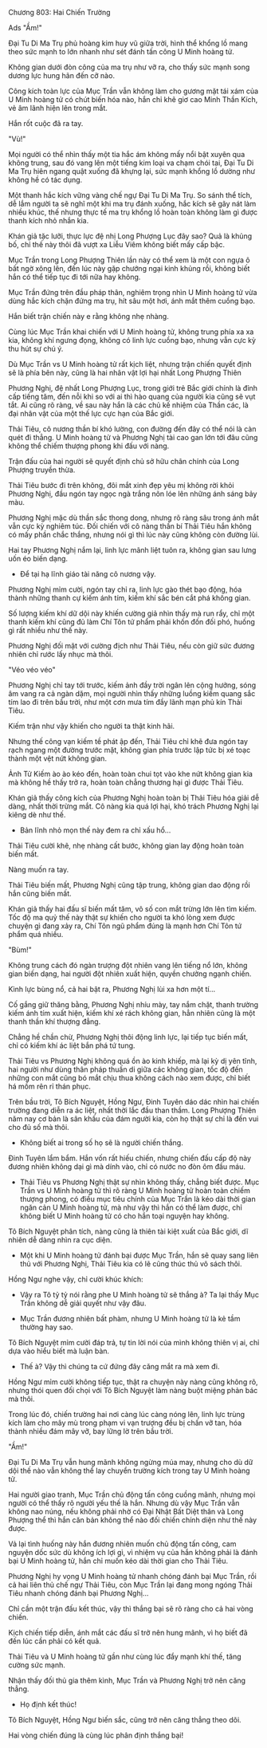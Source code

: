 




Chương 803: Hai Chiến Trường


Ads "Ầm!"

Đại Tu Di Ma Trụ phủ hoàng kim huy vũ giữa trời, hình thể khổng lồ mang theo sức mạnh to lớn nhanh như sét đánh tấn công U Minh hoàng tử.

Không gian dưới đòn công của ma trụ như vỡ ra, cho thấy sức mạnh song dương lực hung hãn đến cỡ nào.

Công kích toàn lực của Mục Trần vẫn không làm cho gương mặt tái xám của U Minh hoàng tử có chút biến hóa nào, hắn chỉ khẽ giơ cao Minh Thần Kích, vẻ âm lãnh hiện lên trong mắt.

Hắn rốt cuộc đã ra tay.

"Vù!"

Mọi người có thể nhìn thấy một tia hắc ám không mấy nổi bật xuyên qua không trung, sau đó vang lên một tiếng kim loại va chạm chói tai, Đại Tu Di Ma Trụ hiên ngang quật xuống đã khựng lại, sức mạnh khổng lồ dường như không hề có tác dụng.

Một thanh hắc kích vững vàng chế ngự Đại Tu Di Ma Trụ. So sánh thể tích, dễ lắm người ta sẽ nghĩ một khi ma trụ đánh xuống, hắc kích sẽ gãy nát làm nhiều khúc, thế nhưng thực tế ma trụ khổng lồ hoàn toàn không làm gì được thanh kích nhỏ nhắn kia.

Khán giả tặc lưỡi, thực lực đệ nhị Long Phượng Lục đây sao? Quả là khủng bố, chỉ thế này thôi đã vượt xa Liễu Viêm không biết mấy cấp bậc.

Mục Trần trong Long Phượng Thiên lần này có thể xem là một con ngựa ô bất ngờ xông lên, đến lúc này gặp chướng ngại kinh khủng rồi, không biết hắn có thể tiếp tục đi tới nữa hay không.

Mục Trần đứng trên đầu pháp thân, nghiêm trọng nhìn U Minh hoàng tử vừa dùng hắc kích chặn đứng ma trụ, hít sâu một hơi, ánh mắt thêm cuồng bạo.

Hắn biết trận chiến này e rằng không nhẹ nhàng.

Cùng lúc Mục Trần khai chiến với U Minh hoàng tử, không trung phía xa xa kia, không khí ngưng đọng, không có linh lực cuồng bạo, nhưng vẫn cực kỳ thu hút sự chú ý.

Dù Mục Trần vs U Minh hoàng tử rất kịch liệt, nhưng trận chiến quyết định sẽ là phía bên này, cũng là hai nhân vật lợi hại nhất Long Phượng Thiên

Phương Nghị, đệ nhất Long Phượng Lục, trong giới trẻ Bắc giới chính là đỉnh cấp tiếng tăm, đến nỗi khi so với ai thì hào quang của người kia cũng sẽ vụt tắt. Ai cũng rõ ràng, về sau này hắn là các chủ kế nhiệm của Thần các, là đại nhân vật của một thế lực cực hạn của Bắc giới.

Thải Tiêu, cô nương thần bí khó lường, con đường đến đây có thể nói là càn quét đi thẳng. U Minh hoàng tử và Phương Nghị tài cao gan lớn tới đâu cũng không thể chiếm thượng phong khi đấu với nàng.

Trận đấu của hai người sẽ quyết định chủ sở hữu chân chính của Long Phượng truyền thừa.

Thải Tiêu bước đi trên không, đôi mắt xinh đẹp yêu mị không rời khỏi Phương Nghị, đầu ngón tay ngọc ngà trắng nõn lóe lên những ánh sáng bảy màu.

Phương Nghị mặc dù thần sắc thong dong, nhưng rõ ràng sâu trong ánh mắt vẫn cực kỳ nghiêm túc. Đối chiến với cô nàng thần bí Thải Tiêu hắn không có mấy phần chắc thắng, nhưng nói gì thì lúc này cũng không còn đường lùi.

Hai tay Phương Nghị nắm lại, linh lực mãnh liệt tuôn ra, không gian sau lưng uốn éo biến dạng.

- Để tại hạ lĩnh giáo tài năng cô nương vậy.

Phương Nghị mỉm cười, ngón tay chỉ ra, linh lực gào thét bạo động, hóa thành những thanh cự kiếm ánh tím, kiếm khí sắc bén cắt phá không gian.

Số lượng kiếm khí dữ dội này khiến cường giả nhìn thấy mà run rẩy, chỉ một thanh kiếm khí cũng đủ làm Chí Tôn tứ phẩm phải khốn đốn đối phó, huống gì rất nhiều như thế này.

Phương Nghị đối mặt với cường địch như Thải Tiêu, nếu còn giữ sức đương nhiên chỉ rước lấy nhục mà thôi.

"Véo véo véo"

Phương Nghị chỉ tay tới trước, kiếm ảnh đầy trời ngân lên cộng hưởng, sóng âm vang ra cả ngàn dặm, mọi người nhìn thấy những luồng kiếm quang sắc tím lao đi trên bầu trời, như một cơn mưa tím đầy lãnh mạn phủ kín Thải Tiêu.

Kiếm trận như vậy khiến cho người ta thật kinh hãi.

Nhưng thế công vạn kiếm tề phát ập đến, Thải Tiêu chỉ khẽ đưa ngón tay rạch ngang một đường trước mặt, không gian phía trước lập tức bị xé toạc thành một vệt nứt không gian.

Ảnh Tử Kiếm ào ào kéo đến, hoàn toàn chui tọt vào khe nứt không gian kia mà không hề thấy trở ra, hoàn toàn chẳng thương hại gì được Thải Tiêu.

Khán giả thấy công kích của Phương Nghị hoàn toàn bị Thải Tiêu hóa giải dễ dàng, nhất thời trừng mắt. Cô nàng kia quá lợi hại, khó trách Phương Nghị lại kiêng dè như thế.

- Bản lĩnh nhỏ mọn thế này đem ra chỉ xấu hổ...

Thải Tiêu cười khẽ, nhẹ nhàng cất bước, không gian lay động hoàn toàn biến mất.

Nàng muốn ra tay.

Thải Tiêu biến mất, Phương Nghị cũng tập trung, không gian dao động rồi hắn cũng biến mất.

Khán giả thấy hai đấu sĩ biến mất tăm, vô số con mắt trừng lớn lên tìm kiếm. Tốc độ ma quỷ thế này thật sự khiến cho người ta khó lòng xem được chuyện gì đang xảy ra, Chí Tôn ngũ phẩm đúng là mạnh hơn Chí Tôn tứ phẩm quá nhiều.

"Bùm!"

Không trung cách đó ngàn trượng đột nhiên vang lên tiếng nổ lớn, không gian biến dạng, hai người đột nhiên xuất hiện, quyền chưởng ngạnh chiến.

Kình lực bùng nổ, cả hai bật ra, Phương Nghị lùi xa hơn một tí...

Cố gắng giữ thăng bằng, Phương Nghị nhíu mày, tay nắm chặt, thanh trường kiếm ánh tím xuất hiện, kiếm khí xé rách không gian, hẳn nhiên cũng là một thanh thần khí thượng đẳng.

Chẳng hề chần chừ, Phương Nghị thôi động linh lực, lại tiếp tục biến mất, chỉ có kiếm khí ác liệt bắn phá tứ tung.

Thải Tiêu vs Phương Nghị không quá ồn ào kinh khiếp, mà lại kỳ dị yên tĩnh, hai người như dùng thân pháp thuấn di giữa các không gian, tốc độ đến những con mắt cũng bó mắt chịu thua không cách nào xem được, chỉ biết há mồm rên rỉ thán phục.

Trên bầu trời, Tô Bích Nguyệt, Hồng Ngư, Đinh Tuyên dáo dác nhìn hai chiến trường đang diễn ra ác liệt, nhất thời lắc đầu than thầm. Long Phượng Thiên năm nay cơ bản là sân khấu của đám người kia, còn họ thật sự chỉ là đến vui cho đủ số mà thôi.

- Không biết ai trong số họ sẽ là người chiến thắng.

Đinh Tuyên lẩm bẩm. Hắn vốn rất hiếu chiến, nhưng chiến đấu cấp độ này đương nhiên không dại gì mà dính vào, chỉ có nước no đòn ôm đầu máu.

- Thải Tiêu vs Phương Nghị thật sự nhìn không thấy, chẳng biết được. Mục Trần vs U Minh hoàng tử thì rõ ràng U Minh hoàng tử hoàn toàn chiếm thượng phong, có điều mục tiêu chính của Mục Trần là kéo dài thời gian ngăn cản U Minh hoàng tử, mà như vậy thì hắn có thể làm được, chỉ không biết U Minh hoàng tử có cho hắn toại nguyện hay không.

Tô Bích Nguyệt phân tích, nàng cũng là thiên tài kiệt xuất của Bắc giới, dĩ nhiên dễ dàng nhìn ra cục diện.

- Một khi U Minh hoàng tử đánh bại được Mục Trần, hắn sẽ quay sang liên thủ với Phương Nghị, Thải Tiêu kia có lẽ cũng thúc thủ vô sách thôi.

Hồng Ngư nghe vậy, chỉ cười khúc khích:

- Vậy ra Tô tỷ tỷ nói rằng phe U Minh hoàng tử sẽ thắng à? Ta lại thấy Mục Trần không dễ giải quyết như vậy đâu.

- Mục Trần đương nhiên bất phàm, nhưng U Minh hoàng tử là kẻ tầm thường hay sao.

Tô Bích Nguyệt mỉm cười đáp trả, tự tin lời nói của mình không thiên vị ai, chỉ dựa vào hiểu biết mà luận bàn.

- Thế à? Vậy thì chúng ta cứ đứng đây căng mắt ra mà xem đi.

Hồng Ngư mỉm cười không tiếp tục, thật ra chuyện này nàng cũng không rõ, nhưng thói quen đối chọi với Tô Bích Nguyệt làm nàng buột miệng phản bác mà thôi.

Trong lúc đó, chiến trường hai nơi càng lúc càng nóng lên, linh lực trùng kích làm cho mây mù trong phạm vi vạn trượng đều bị chấn vỡ tan, hóa thành nhiều đám mây vỡ, bay lững lờ trên bầu trời.

"Ầm!"

Đại Tu Di Ma Trụ vẫn hung mãnh không ngừng múa may, nhưng cho dù dữ dội thế nào vẫn không thể lay chuyển trường kích trong tay U Minh hoàng tử.

Hai người giao tranh, Mục Trần chủ động tấn công cuồng mãnh, nhưng mọi người có thể thấy rõ người yếu thế là hắn. Nhưng dù vậy Mục Trần vẫn không nao núng, nếu không phải nhờ có Đại Nhật Bất Diệt thân và Long Phượng thể thì hắn căn bản không thể nào đối chiến chính diện như thế này được.

Vả lại tình huống này hắn đương nhiên muốn chủ động tấn công, cam nguyện dốc sức dù không ích lợi gì, vì nhiệm vụ của hắn không phải là đánh bại U Minh hoàng tử, hắn chỉ muốn kéo dài thời gian cho Thải Tiêu.

Phương Nghị hy vọng U Minh hoàng tử nhanh chóng đánh bại Mục Trần, rồi cả hai liên thủ chế ngự Thải Tiêu, còn Mục Trần lại đang mong ngóng Thải Tiêu nhanh chóng đánh bại Phương Nghị...

Chỉ cần một trận đấu kết thúc, vậy thì thắng bại sẽ rõ ràng cho cả hai vòng chiến.

Kịch chiến tiếp diễn, ánh mắt các đấu sĩ trở nên hung mãnh, vì họ biết đã đến lúc cần phải có kết quả.

Thải Tiêu và U Minh hoàng tử gần như cùng lúc đẩy mạnh khí thế, tăng cường sức mạnh.

Nhận thấy đối thủ gia thêm kình, Mục Trần và Phương Nghị trở nên căng thẳng.

- Họ định kết thúc!

Tô Bích Nguyệt, Hồng Ngư biến sắc, cũng trở nên căng thẳng theo dõi.

Hai vòng chiến đúng là cùng lúc phân định thắng bại!




